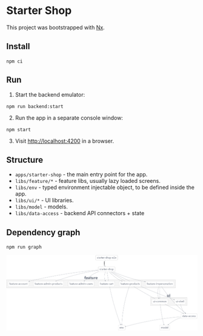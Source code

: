 # Starter Shop

This project was bootstrapped with [Nx](https://nx.dev).

## Install

```
npm ci
```

## Run

1. Start the backend emulator:

```
npm run backend:start
```

2. Run the app in a separate console window:

```
npm start
```

3. Visit [http://localhost:4200](http://localhost:4200) in a browser.

## Structure

- `apps/starter-shop` - the main entry point for the app.
- `libs/feature/*` - feature libs, usually lazy loaded screens.
- `libs/env` - typed environment injectable object, to be defined inside the app.
- `libs/ui/*` - UI libraries.
- `libs/model` - models.
- `libs/data-access` - backend API connectors + state

## Dependency graph

```
npm run graph
```

![Dependency graph](dependency-graph.png)
